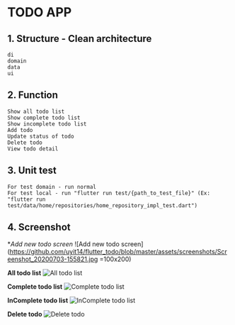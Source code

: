 # TODO APP #
## 1. Structure - Clean architecture ##
	di
	domain
	data
	ui
## 2. Function ##
	Show all todo list
	Show complete todo list
	Show incomplete todo list
	Add todo
	Update status of todo
	Delete todo
	View todo detail
## 3. Unit test ##
	For test domain - run normal
	For test local - run "flutter run test/{path_to_test_file}" (Ex: "flutter run test/data/home/repositories/home_repository_impl_test.dart")
## 4. Screenshot ##
**Add new todo screen*
![Add new todo screen](https://github.com/uyit14/flutter_todo/blob/master/assets/screenshots/Screenshot_20200703-155821.jpg =100x200)

**All todo list**
![All todo list](https://github.com/uyit14/flutter_todo/blob/master/assets/screenshots/Screenshot_20200703-160035.jpg)

**Complete todo list**
![Complete todo list](https://github.com/uyit14/flutter_todo/blob/master/assets/screenshots/Screenshot_20200703-160049.jpg)

**InComplete todo list**
![InComplete todo list](https://github.com/uyit14/flutter_todo/blob/master/assets/screenshots/Screenshot_20200703-160056.jpg)

**Delete todo**
![Delete todo](https://github.com/uyit14/flutter_todo/blob/master/assets/screenshots/Screenshot_20200703-160115.jpg)

